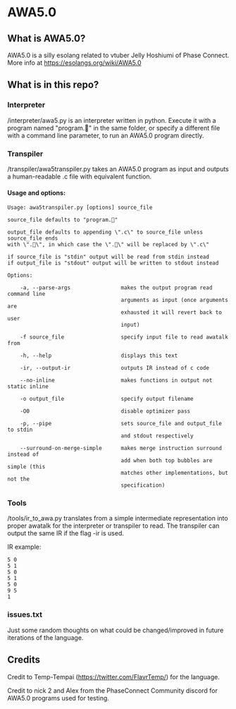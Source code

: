 # AWA5.0

## What is AWA5.0?
AWA5.0 is a silly esolang related to vtuber Jelly Hoshiumi of Phase Connect.
More info at https://esolangs.org/wiki/AWA5.0

## What is in this repo?

### Interpreter

/interpreter/awa5.py is an interpreter written in python.
Execute it with a program named "program.🌠" in the same folder, or specify a different file with a command line parameter, to run an AWA5.0 program directly.

### Transpiler

/transpiler/awa5transpiler.py takes an AWA5.0 program as input and outputs a human-readable .c file with equivalent function.

#### Usage and options:

    Usage: awa5transpiler.py [options] source_file

    source_file defaults to "program.🌠"

    output_file defaults to appending \".c\" to source_file unless source_file ends
    with \".🌠\", in which case the \".🌠\" will be replaced by \".c\"

    if source_file is "stdin" output will be read from stdin instead
    if output_file is "stdout" output will be written to stdout instead

    Options:

        -a, --parse-args                makes the output program read command line
                                        arguments as input (once arguments are 
                                        exhausted it will revert back to user 
                                        input)

        -f source_file                  specify input file to read awatalk from

        -h, --help                      displays this text

        -ir, --output-ir                outputs IR instead of c code

        --no-inline                     makes functions in output not static inline

        -o output_file                  specify output filename

        -O0                             disable optimizer pass

        -p, --pipe                      sets source_file and output_file to stdin 
                                        and stdout respectively

        --surround-on-merge-simple      makes merge instruction surround instead of
                                        add when both top bubbles are simple (this
                                        matches other implementations, but not the
                                        specification)

### Tools

/tools/ir_to_awa.py translates from a simple intermediate representation into proper awatalk for the interpreter or transpiler to read.
The transpiler can output the same IR if the flag -ir is used.

IR example:

    5 0
    5 1
    5 0
    5 1
    5 0
    9 5
    1

### issues.txt

Just some random thoughts on what could be changed/improved in future iterations of the language.

## Credits

Credit to Temp-Tempai (https://twitter.com/FlavrTemp/) for the language.

Credit to nick 2 and Alex from the PhaseConnect Community discord for AWA5.0 programs used for testing.
